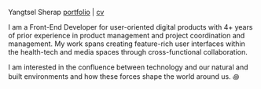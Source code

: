 Yangtsel Sherap [portfolio](https://yangtsel.world/) | [cv](https://read.cv/ysherap) 

I am a Front-End Developer for user-oriented digital products with 4+ years of prior experience in product management and project coordination and management. My work spans creating feature-rich user interfaces within the health-tech and media spaces through cross-functional collaboration. 
   
I am interested in the confluence between technology and our natural and built environments and how these forces shape the world around us.
꩜

